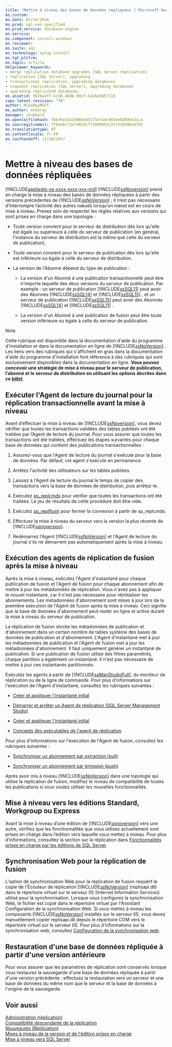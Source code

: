 ```yaml
---
title: "Mettre à niveau des bases de données répliquées | Microsoft Docs"
ms.custom: 
ms.date: 07/24/2016
ms.prod: sql-non-specified
ms.prod_service: database-engine
ms.service: 
ms.component: install-windows
ms.reviewer: 
ms.suite: sql
ms.technology: setup-install
ms.tgt_pltfrm: 
ms.topic: article
helpviewer_keywords:
- merge replication database upgrades [SQL Server replication]
- replication [SQL Server], upgrading
- transactional replication, upgrading databases
- snapshot replication [SQL Server], upgrading databases
- upgrading replicated databases
ms.assetid: 9926a4f7-bcd8-4b9b-9dcf-5426a5857116
caps.latest.revision: "74"
author: MikeRayMSFT
ms.author: mikeray
manager: jhubbard
ms.openlocfilehash: 7bbf6e3432dd66e45173afa4c955ee0269b531ca
ms.sourcegitcommit: 7f8aebc72e7d0c8cff3990865c9f1316996a67d5
ms.translationtype: HT
ms.contentlocale: fr-FR
ms.lasthandoff: 11/20/2017
---
```

# <a name="upgrade-replicated-databases"></a>Mettre à niveau des bases de données répliquées
[!INCLUDE[appliesto-ss-xxxx-xxxx-xxx-md](../../includes/appliesto-ss-xxxx-xxxx-xxx-md.md)] [!INCLUDE[ssNoversion](../../includes/ssnoversion-md.md)] prend en charge la mise à niveau des bases de données répliquées à partir des versions précédentes de [!INCLUDE[ssNoVersion](../../includes/ssnoversion-md.md)] ; il n’est pas nécessaire d’interrompre l’activité des autres nœuds lorsqu’un nœud est en cours de mise à niveau. Prenez soin de respecter les règles relatives aux versions qui sont prises en charge dans une topologie :  
  
-   Toute version convient pour le serveur de distribution dès lors qu'elle est égale ou supérieure à celle du serveur de publication (en général, l'instance du serveur de distribution est la même que celle du serveur de publication).  
  
-   Toute version convient pour le serveur de publication dès lors qu'elle est inférieure ou égale à celle du serveur de distribution.  
  
-   La version de l'Abonné dépend du type de publication :  
  
    -   La version d'un Abonné à une publication transactionnelle peut être n'importe laquelle des deux versions du serveur de publication. Par exemple : un serveur de publication [!INCLUDE[ssSQL11](../../includes/sssql11-md.md)] peut avoir des Abonnés [!INCLUDE[ssSQL14](../../includes/sssql14-md.md)] et [!INCLUDE[ssSQL15](../../includes/sssql15-md.md)] , et un serveur de publication [!INCLUDE[ssSQL15](../../includes/sssql15-md.md)] peut avoir des Abonnés [!INCLUDE[ssSQL14](../../includes/sssql14-md.md)] et  [!INCLUDE[ssSQL11](../../includes/sssql11-md.md)] .  
  
    -   La version d'un Abonné à une publication de fusion peut être toute version inférieure ou égale à celle du serveur de publication.  
  
> [!NOTE]  
>  Cette rubrique est disponible dans la documentation d'aide du programme d'installation et dans la documentation en ligne de [!INCLUDE[ssNoVersion](../../includes/ssnoversion-md.md)] . Les liens vers des rubriques qui s'affichent en gras dans la documentation d'aide du programme d'installation font référence à des rubriques qui sont exclusivement disponibles dans la documentation en ligne. **Vous pouvez concevoir une stratégie de mise à niveau pour le serveur de publication, l’abonné et le serveur de distribution en utilisant les options décrites dans ce [billet](https://blogs.msdn.microsoft.com/sql_server_team/upgrading-a-replication-topology-to-sql-server-2016/)**. 
  
## <a name="run-the-log-reader-agent-for-transactional-replication-before-upgrade"></a>Exécuter l'Agent de lecture du journal pour la réplication transactionnelle avant la mise à niveau  
 Avant d’effectuer la mise à niveau de [!INCLUDE[ssNoversion](../../includes/ssnoversion-md.md)], vous devez vérifier que toutes les transactions validées des tables publiées ont été traitées par l’Agent de lecture du journal. Pour vous assurer que toutes les transactions ont été traitées, effectuez les étapes suivantes pour chaque base de données qui contient des publications transactionnelles :  
  
1.  Assurez-vous que l'Agent de lecture du journal s'exécute pour la base de données. Par défaut, cet agent s'exécute en permanence.  
  
2.  Arrêtez l'activité des utilisateurs sur les tables publiées.  
  
3.  Laissez à l'Agent de lecture du journal le temps de copier des transactions vers la base de données de distribution, puis arrêtez-le.  
  
4.  Exécutez [sp_replcmds](../../relational-databases/system-stored-procedures/sp-replcmds-transact-sql.md) pour vérifier que toutes les transactions ont été traitées. Le jeu de résultats de cette procédure doit être vide.  
  
5.  Exécutez [sp_replflush](../../relational-databases/system-stored-procedures/sp-replflush-transact-sql.md) pour fermer la connexion à partir de sp_replcmds.  
  
6.  Effectuez la mise à niveau du serveur vers la version la plus récente de [!INCLUDE[ssnoversion](../../includes/ssnoversion-md.md)].  
  
7.  Redémarrez l'Agent [!INCLUDE[ssNoVersion](../../includes/ssnoversion-md.md)] et l'Agent de lecture du journal s'ils ne démarrent pas automatiquement après la mise à niveau.  
  
## <a name="run-agents-for-merge-replication-after-upgrade"></a>Exécution des agents de réplication de fusion après la mise à niveau  
 Après la mise à niveau, exécutez l'Agent d'instantané pour chaque publication de fusion et l'Agent de fusion pour chaque abonnement afin de mettre à jour les métadonnées de réplication. Vous n'avez pas à appliquer le nouvel instantané, car il n'est pas nécessaire pour réinitialiser les abonnements. Les métadonnées d'abonnement sont mises à jour lors de la première exécution de l'Agent de fusion après la mise à niveau. Ceci signifie que la base de données d'abonnement peut rester en ligne et active durant la mise à niveau du serveur de publication.  
  
 La réplication de fusion stocke les métadonnées de publication et d'abonnement dans un certain nombre de tables système des bases de données de publication et d'abonnement. L'Agent d'instantané met à jour les métadonnées de publication et l'Agent de fusion met à jour les métadonnées d'abonnement. Il faut uniquement générer un instantané de publication. Si une publication de fusion utilise des filtres paramétrés, chaque partition a également un instantané. Il n'est pas nécessaire de mettre à jour ces instantanés partitionnés.  
  
 Exécutez les agents à partir de [!INCLUDE[ssManStudioFull](../../includes/ssmanstudiofull-md.md)], du moniteur de réplication ou de la ligne de commande. Pour plus d'informations sur l'exécution de l'Agent d'instantané, consultez les rubriques suivantes :  
  
-   [Créer et appliquer l'instantané initial](../../relational-databases/replication/create-and-apply-the-initial-snapshot.md)  
  
-   [Démarrer et arrêter un Agent de réplication &#40;SQL Server Management Studio&#41;](../../relational-databases/replication/agents/start-and-stop-a-replication-agent-sql-server-management-studio.md)  
  
-   [Créer et appliquer l'instantané initial](../../relational-databases/replication/create-and-apply-the-initial-snapshot.md)  
  
-   [Concepts des exécutables de l'agent de réplication](../../relational-databases/replication/concepts/replication-agent-executables-concepts.md)  
  
 Pour plus d'informations sur l'exécution de l'Agent de fusion, consultez les rubriques suivantes :  
  
-   [Synchroniser un abonnement par extraction (pull)](../../relational-databases/replication/synchronize-a-pull-subscription.md)  
  
-   [Synchroniser un abonnement par émission (push)](../../relational-databases/replication/synchronize-a-push-subscription.md)  
  
 Après avoir mis à niveau [!INCLUDE[ssNoVersion](../../includes/ssnoversion-md.md)] dans une topologie qui utilise la réplication de fusion, modifiez le niveau de compatibilité de toutes les publications si vous voulez utiliser les nouvelles fonctionnalités.  
  
## <a name="upgrading-to-standard-workgroup-or-express-editions"></a>Mise à niveau vers les éditions Standard, Workgroup ou Express  
 Avant la mise à niveau d’une édition de [!INCLUDE[ssnoversion](../../includes/ssnoversion-md.md)] vers une autre, vérifiez que les fonctionnalités que vous utilisez actuellement sont prises en charge dans l’édition vers laquelle vous mettez à niveau. Pour plus d’informations, consultez la section sur la réplication dans [Fonctionnalités prises en charge par les éditions de SQL Server](../../sql-server/editions-and-components-of-sql-server-2017.md).  
  
## <a name="web-synchronization-for-merge-replication"></a>Synchronisation Web pour la réplication de fusion  
 L'option de synchronisation Web pour la réplication de fusion requiert la copie de l'Écouteur de réplication [!INCLUDE[ssNoVersion](../../includes/ssnoversion-md.md)] (replisapi.dll) dans le répertoire virtuel sur le serveur IIS (Internet Information Services) utilisé pour la synchronisation. Lorsque vous configurez la synchronisation Web, le fichier est copié dans le répertoire virtuel par l'Assistant Configuration de la synchronisation Web. Si vous mettez à niveau les composants [!INCLUDE[ssNoVersion](../../includes/ssnoversion-md.md)] installés sur le serveur IIS, vous devez manuellement copier replisapi.dll depuis le répertoire COM vers le répertoire virtuel sur le serveur IIS. Pour plus d’informations sur la synchronisation web, consultez [Configuration de la synchronisation web](../../relational-databases/replication/configure-web-synchronization.md).  
  
## <a name="restoring-a-replicated-database-from-an-earlier-version"></a>Restauration d'une base de données répliquée à partir d'une version antérieure  
 Pour vous assurer que les paramètres de réplication sont conservés lorsque vous restaurez la sauvegarde d'une base de données répliquée à partir d'une version précédente : effectuez la restauration vers un serveur et une base de données du même nom que le serveur et la base de données à l'origine de la sauvegarde.  
  
## <a name="see-also"></a>Voir aussi  
 [Administration &#40;réplication&#41;](../../relational-databases/replication/administration/administration-replication.md)   
 [Compatibilité descendante de la réplication](../../relational-databases/replication/replication-backward-compatibility.md)   
 [Nouveautés &#40;Réplication&#41;](../../relational-databases/replication/what-s-new-replication.md)   
 [Mises à niveau de la version et de l'édition prises en charge](../../database-engine/install-windows/supported-version-and-edition-upgrades.md)   
 [Mise à niveau vers SQL Server](../../database-engine/install-windows/upgrade-sql-server.md)  
  
  

